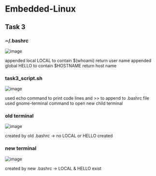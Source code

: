 # Embedded-Linux
## Task 3
### ~/.bashrc
![image](https://github.com/yasminEzF/Embedded-Linux/assets/109252157/373369f4-1e6f-41b7-be05-0f3a193ae931)

appended local LOCAL to contain $(whoami) return user name
appended global HELLO to contain $HOSTNAME return host name

### task3_script.sh
![image](https://github.com/yasminEzF/Embedded-Linux/assets/109252157/7a454c14-3d5d-4ed2-9be0-3690437a5d32)

used echo command to print code lines and >> to append to .bashrc file
used gnome-terminal command to open new child terminal 

### old terminal
![image](https://github.com/yasminEzF/Embedded-Linux/assets/109252157/4d0e5b83-d682-4623-bb27-e64b35dd74a7)

created by old .bashrc -> no LOCAL or HELLO created

### new terminal
![image](https://github.com/yasminEzF/Embedded-Linux/assets/109252157/9d764d59-963c-4d49-8e53-a8b01397b7d5)

created by new .bashrc -> LOCAL & HELLO exist




